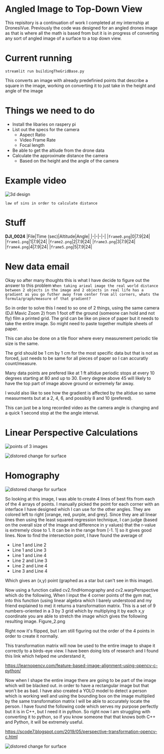 # Angled Image to Top-Down View

This repisitory is a continuation of work I completed at my internship at DronesiVue. Previously the code was designed for an angled drones image as that is where all the math is based from but it is in progress of converting any sort of angled image of a surface to a top down view. 

# Current running 

`streamlit run buildingTheGridBase.py`

This converts an image with already predefinied points that describe a square in the image, working on converting it to just take in the height and angle of the image

# Things we need to do
- Install the libaries on raspery pi
- List out the specs for the camera
	- Aspect Ratio
	- Video Frame Rate
	- Focal length
- Be able to get the altiude from the drone data
- Calculate the approximate distance the camera
	- Based on the height and the angle of the camera 

# Example video
![3d design ](https://github.com/Kunal2341/angledImageTransformation/blob/main/readmeItems/design3Dgif.gif?raw=true)
```
law of sins in order to calculate distance
```
# Stuff
**DJI_0024**
|File|Time (sec)|Altitude|Angle|
|-|-|-|-|
|`frame0.png`|0|7.9|24|
|`frame1.png`|1|7.9|24|
|`frame2.png`|2|7.9|24|
|`frame3.png`|3|7.9|24|
|`frame4.png`|4|7.9|24|
|`frame5.png`|5|7.9|24|

# New data email
Okay so after many thoughts this is what I have decide to figure out the answer to this problem 
`When taking arieal image the real world distance between 2 objects in the image and 2 objects in real life has a gradient as you go futher away from center from all corners, whats the formula/graph/measure of that gradient?`

So in order to solve this I need to so one of 2 things, using the same camera (DJI Mavic Zoom 2) from 1 foot off the ground (someone can hold and not fly) film a printed grid. The grid can be like on piece of paper but it needs to take the entire image. So might need to paste together multiple sheets of paper. 

This can also be done on a tile floor where every measurement periodic tile size is the same. 

The grid should be 1 cm by 1 cm for the most specific data but that is not as forced, just needs to be same for all pieces of paper so I can accuratly count/measure. 

Many data points are prefered like at 1 ft altidue periodic stops at every 10 degrees starting at 80 and up to 30. Every degree above 45 will likely to have the top part of image above ground or extremely far away. 

I would also like to see how the gradient is affected by the altidue so same measurments but at a 2, 4, 6, and possibly 8 and 10 (prefered). 

This can just be a long recorded video as the camera angle is changing and a quick 1 second stop at the the angle interval. 

# Linear Perspective Calculations

![points of 3 images](https://github.com/Kunal2341/angledImageTransformation/blob/main/readmeItems/Figure_1.png?raw=true)

![distored change for surface](https://github.com/Kunal2341/angledImageTransformation/blob/main/readmeItems/Figure_2.png?raw=true)


# Homography

![distored change for surface](https://github.com/Kunal2341/angledImageTransformation/blob/main/readmeItems/Figure_3.png?raw=true)

So looking at this image, I was able to create 4 lines of best fits from each of the 4 arrays of points. I manually picked the point for each corner with an interface I have designed which I can use for the other angles. They are colored left to right [orange, red, purple, and grey]. Since they are all linear lines then using the least squared regression technique, I can judge (based on the overall size of the image and difference in y values) that the r-value is extremely close to 1. It can be in the range from [-1. 1] so it gives good lines. Now to find the intersection point, I have found the average of 

- Line 1 and Line 2
- Line 1 and Line 3
- Line 1 and Line 4
- Line 2 and Line 3
- Line 2 and Line 4
- Line 3 and Line 4

Which gives an (x,y) point (graphed as a star but can't see in this image). 

Now using a function called cv2.findHomography and cv2.warpPerspective which do the following, When I input the 4 corner points of the gym mat, into this function (using linear algebra which I barely understood and my friend explained to me) it returns a transformation matrix. This is a set of 9 numbers-oriented in a 3 by 3 grid which by multiplying it by each x,y coordinate you are able to stretch the image which gives the following resulting image. 
Figure_2.png

Right now it's flipped, but I am still figuring out the order of the 4 points in order to create it normally. 

This transformation matrix will now be used to the entire image to shape it correctly to a birds-eye view. I have been doing lots of research and I found this link which helped me understand it, 

https://learnopencv.com/feature-based-image-alignment-using-opencv-c-python/

Now when I shape the entire image there are going to be part of the image which will be blacked out. in order to have a rectangular image but that won't be as bad. I have also created a YOLO model to detect a person which is working well and using the bounding box on the image multiplied by the same transformation matrix I will be able to accurately locate the person. 
I have found the following code which serves my purpose perfectly but it is in C++, but I need it in python. So right now I am struggling with converting it to python, so if you know someone that that knows both C++ and Python, it will be extremely useful. 

https://scode7.blogspot.com/2019/05/perspective-transformation-opencv-c.html

![distored change for surface](https://github.com/Kunal2341/angledImageTransformation/blob/main/readmeItems/Figure_solved.jpeg?raw=true)


